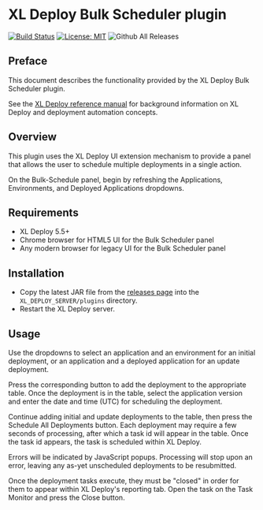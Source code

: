 # XL Deploy Bulk Scheduler plugin

[![Build Status][xld-buik-scheduler-plugin-travis-image]][xld-buik-scheduler-plugin-travis-url]
[![License: MIT][xld-buik-scheduler-plugin-license-image]][xld-buik-scheduler-plugin-license-url]
![Github All Releases][xld-buik-scheduler-plugin-downloads-image]

[xld-buik-scheduler-plugin-travis-image]: https://travis-ci.org/xebialabs-community/xld-buik-scheduler-plugin.svg?branch=master
[xld-buik-scheduler-plugin-travis-url]: https://travis-ci.org/xebialabs-community/xld-buik-scheduler-plugin
[xld-buik-scheduler-plugin-license-image]: https://img.shields.io/badge/License-MIT-yellow.svg
[xld-buik-scheduler-plugin-license-url]: https://opensource.org/licenses/MIT
[xld-buik-scheduler-plugin-downloads-image]: https://img.shields.io/github/downloads/xebialabs-community/xld-buik-scheduler-plugin/total.svg


## Preface

This document describes the functionality provided by the XL Deploy Bulk Scheduler plugin.

See the [XL Deploy reference manual](https://docs.xebialabs.com/xl-deploy) for background information on XL Deploy and deployment automation concepts.

## Overview

This plugin uses the XL Deploy UI extension mechanism to provide a panel that allows the user to schedule multiple deployments in a single action.

On the Bulk-Schedule panel, begin by refreshing the Applications, Environments, and Deployed Applications dropdowns.

## Requirements

* XL Deploy 5.5+
* Chrome browser for HTML5 UI for the Bulk Scheduler panel
* Any modern browser for legacy UI for the Bulk Scheduler panel

## Installation

* Copy the latest JAR file from the [releases page](https://github.com/xebialabs-community/xld-bulk-scheduler-plugin/releases) into the `XL_DEPLOY_SERVER/plugins` directory.
* Restart the XL Deploy server.

## Usage

Use the dropdowns to select an application and an environment for an initial deployment, or an application and a deployed application for an update deployment.

Press the corresponding button to add the deployment to the appropriate table.  Once the deployment is in the table, select the application version and enter the date and time (UTC) for scheduling the deployment.

Continue adding initial and update deployments to the table, then press the Schedule All Deployments button. Each deployment may require a few seconds of processing, after which a task id will appear in the table.  Once the task id appears, the task is scheduled within XL Deploy.

Errors will be indicated by JavaScript popups.  Processing will stop upon an error, leaving any as-yet unscheduled deployments to be resubmitted.

Once the deployment tasks execute, they must be "closed" in order for them to appear within XL Deploy's reporting tab.  Open the task on the Task Monitor and press the Close button.
